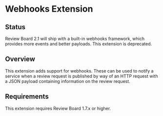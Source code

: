 Webhooks Extension
==================

Status
------

Review Board 2.1 will ship with a built-in webhooks framework, which provides
more events and better payloads. This extension is deprecated.


Overview
--------

This extension adds support for webhooks. These can be used to notify a
service when a review request is published by way of an HTTP request
with a JSON payload containing information on the review request.


Requirements
------------

This extension requires Review Board 1.7.x or higher.
